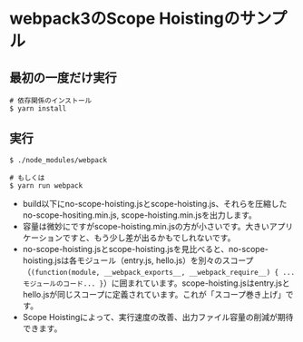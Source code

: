 # webpack3のScope Hoistingのサンプル

## 最初の一度だけ実行

```console
# 依存関係のインストール
$ yarn install
```

## 実行

```console
$ ./node_modules/webpack

# もしくは
$ yarn run webpack
```

- build以下にno-scope-hoisting.jsとscope-hoisting.js、それらを圧縮したno-scope-hositing.min.js, scope-hoisting.min.jsを出力します。
- 容量は微妙にですがscope-hoisting.min.jsの方が小さいです。大きいアプリケーションですと、もう少し差が出るかもでしれないです。
- no-scope-hoisting.jsとscope-hoisting.jsを見比べると、no-scope-hoisting.jsは各モジュール（entry.js, hello.js）を別々のスコープ（`(function(module, __webpack_exports__, __webpack_require__) { ...モジュールのコード... }`）に囲まれています。scope-hoisting.jsはentry.jsとhello.jsが同じスコープに定義されています。これが「スコープ巻き上げ」です。
- Scope Hoistingによって、実行速度の改善、出力ファイル容量の削減が期待できます。

